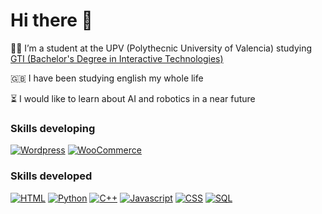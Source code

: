 # Hi there 👋


👨‍🎓 I’m a student at the UPV (Polythecnic University of Valencia) studying [GTI (Bachelor's Degree in Interactive Technologies)](https://www.upv.es/titulaciones/GTI/index-en.html)


🇬🇧 I have been studying english my whole life


⏳ I would like to learn about AI and robotics in a near future

### Skills developing

[![Wordpress](https://img.shields.io/badge/Wordpress-21759B?style=for-the-badge&logo=wordpress&logoColor=white&labelColor=0E1116)]() 
[![WooCommerce](https://img.shields.io/badge/WooCommerce-7F54B3?style=for-the-badge&logo=woo&logoColor=white&labelColor=0E1116)]()

### Skills developed

[![HTML](https://img.shields.io/badge/HTML-f06529?style=for-the-badge&logo=html5&logoColor=white&labelColor=0E1116)]() 
[![Python](https://img.shields.io/badge/Python-4B8BBE?style=for-the-badge&logo=python&logoColor=white&labelColor=101010)]()
[![C++](https://img.shields.io/badge/C++-044F88?style=for-the-badge&logo=Cplusplus&logoColor=white&labelColor=0E1116)]()
[![Javascript](https://img.shields.io/badge/Javascript-f7df1e?style=for-the-badge&logo=javascript&logoColor=white&labelColor=0E1116)]()
[![CSS](https://img.shields.io/badge/CSS-264DE4?style=for-the-badge&logo=css3&logoColor=white&labelColor=101010)]()
[![SQL](https://img.shields.io/badge/SQL-00758F?style=for-the-badge&logo=mysql&logoColor=white&labelColor=101010)]()
